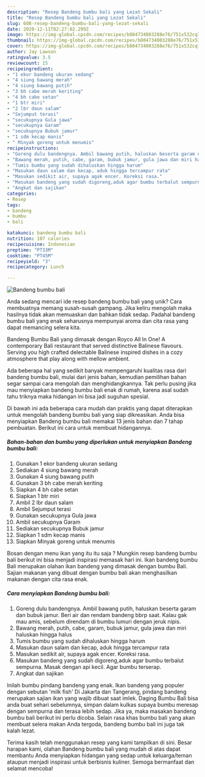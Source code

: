 ```yaml
---
description: "Resep Bandeng bumbu bali yang Lezat Sekali"
title: "Resep Bandeng bumbu bali yang Lezat Sekali"
slug: 608-resep-bandeng-bumbu-bali-yang-lezat-sekali
date: 2020-12-11T02:27:02.299Z
image: https://img-global.cpcdn.com/recipes/b804734003288e76/751x532cq70/bandeng-bumbu-bali-foto-resep-utama.jpg
thumbnail: https://img-global.cpcdn.com/recipes/b804734003288e76/751x532cq70/bandeng-bumbu-bali-foto-resep-utama.jpg
cover: https://img-global.cpcdn.com/recipes/b804734003288e76/751x532cq70/bandeng-bumbu-bali-foto-resep-utama.jpg
author: Jay Lawson
ratingvalue: 3.5
reviewcount: 15
recipeingredient:
- "1 ekor bandeng ukuran sedang"
- "4 siung bawang merah"
- "4 siung bawang putih"
- "3 bh cabe merah keriting"
- "4 bh cabe setan"
- "1 btr miri"
- "2 lbr daun salam"
- "Sejumput terasi"
- "secukupnya Gula jawa"
- "secukupnya Garam"
- "secukupnya Bubuk jamur"
- "1 sdm kecap manis"
- " Minyak goreng untuk menumis"
recipeinstructions:
- "Goreng dulu bandengnya. Ambil bawang putih, haluskan beserta garam dan bubuk jamur. Beri air dan rendam bandeng bbrp saat. Kalau gak mau amis, sebelum direndam di bumbu lumuri dengan jeruk nipis."
- "Bawang merah, putih, cabe, garam, bubuk jamur, gula jawa dan miri haluskan hingga halus"
- "Tumis bumbu yang sudah dihaluskan hingga harum"
- "Masukan daun salam dan kecap, aduk hingga tercampur rata"
- "Masukan sedikit air, supaya agak encer. Koreksi rasa."
- "Masukan bandeng yang sudah digoreng,aduk agar bumbu terbalut sempurna. Masak dengan api kecil. Agar bumbu terserap."
- "Angkat dan sajikan"
categories:
- Resep
tags:
- bandeng
- bumbu
- bali

katakunci: bandeng bumbu bali 
nutrition: 107 calories
recipecuisine: Indonesian
preptime: "PT33M"
cooktime: "PT45M"
recipeyield: "3"
recipecategory: Lunch

---
```



![Bandeng bumbu bali](https://img-global.cpcdn.com/recipes/b804734003288e76/751x532cq70/bandeng-bumbu-bali-foto-resep-utama.jpg)

Anda sedang mencari ide resep bandeng bumbu bali yang unik? Cara membuatnya memang susah-susah gampang. Jika keliru mengolah maka hasilnya tidak akan memuaskan dan bahkan tidak sedap. Padahal bandeng bumbu bali yang enak seharusnya mempunyai aroma dan cita rasa yang dapat memancing selera kita.

Bandeng Bumbu Bali yang dimasak dengan Royco All In One! A contemporary Bali restaurant that served distinctive Balinese flavours. Serving you high crafted delectable Balinese inspired dishes in a cozy atmosphere that play along with mellow ambient.

Ada beberapa hal yang sedikit banyak mempengaruhi kualitas rasa dari bandeng bumbu bali, mulai dari jenis bahan, kemudian pemilihan bahan segar sampai cara mengolah dan menghidangkannya. Tak perlu pusing jika mau menyiapkan bandeng bumbu bali enak di rumah, karena asal sudah tahu triknya maka hidangan ini bisa jadi suguhan spesial.


Di bawah ini ada beberapa cara mudah dan praktis yang dapat diterapkan untuk mengolah bandeng bumbu bali yang siap dikreasikan. Anda bisa menyiapkan Bandeng bumbu bali memakai 13 jenis bahan dan 7 tahap pembuatan. Berikut ini cara untuk membuat hidangannya.

<!--inarticleads1-->

##### Bahan-bahan dan bumbu yang diperlukan untuk menyiapkan Bandeng bumbu bali:

1. Gunakan 1 ekor bandeng ukuran sedang
1. Sediakan 4 siung bawang merah
1. Gunakan 4 siung bawang putih
1. Gunakan 3 bh cabe merah keriting
1. Siapkan 4 bh cabe setan
1. Siapkan 1 btr miri
1. Ambil 2 lbr daun salam
1. Ambil Sejumput terasi
1. Gunakan secukupnya Gula jawa
1. Ambil secukupnya Garam
1. Sediakan secukupnya Bubuk jamur
1. Siapkan 1 sdm kecap manis
1. Siapkan  Minyak goreng untuk menumis


Bosan dengan menu ikan yang itu itu saja ? Mungkin resep bandeng bumbu bali berikut ini bisa menjadi inspirasi memasak hari ini. Ikan bandeng bumbu Bali merupakan olahan ikan bandeng yang dimasak dengan bumbu Bali. Sajian makanan yang dibuat dengan bumbu bali akan menghasilkan makanan dengan cita rasa enak. 

<!--inarticleads2-->

##### Cara menyiapkan Bandeng bumbu bali:

1. Goreng dulu bandengnya. Ambil bawang putih, haluskan beserta garam dan bubuk jamur. Beri air dan rendam bandeng bbrp saat. Kalau gak mau amis, sebelum direndam di bumbu lumuri dengan jeruk nipis.
1. Bawang merah, putih, cabe, garam, bubuk jamur, gula jawa dan miri haluskan hingga halus
1. Tumis bumbu yang sudah dihaluskan hingga harum
1. Masukan daun salam dan kecap, aduk hingga tercampur rata
1. Masukan sedikit air, supaya agak encer. Koreksi rasa.
1. Masukan bandeng yang sudah digoreng,aduk agar bumbu terbalut sempurna. Masak dengan api kecil. Agar bumbu terserap.
1. Angkat dan sajikan


Inilah bumbu pindang bandeng yang enak. Ikan bandeng yang populer dengan sebutan &#39;milk fish&#39; Di Jakarta dan Tangerang, pindang bandeng merupakan sajian ikan yang wajib dibuat saat imlek. Daging Bumbu Bali bisa anda buat sehari sebelumnya, simpan dalam kulkas supaya bumbu meresap dengan sempurna dan terasa lebih sedap. Jika ya, maka masakan bandeng bumbu bali berikut ini perlu dicoba. Selain rasa khas bumbu bali yang akan membuat selera makan Anda tergoda, bandeng bumbu bali ini juga tak kalah lezat. 

Terima kasih telah menggunakan resep yang kami tampilkan di sini. Besar harapan kami, olahan Bandeng bumbu bali yang mudah di atas dapat membantu Anda menyiapkan hidangan yang sedap untuk keluarga/teman ataupun menjadi inspirasi untuk berbisnis kuliner. Semoga bermanfaat dan selamat mencoba!
